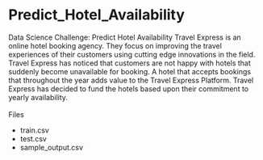 # Predict_Hotel_Availability
Data Science Challenge: Predict Hotel Availability
Travel Express is an online hotel booking agency. They focus on improving the travel experiences of their customers using cutting edge innovations in the field.
<br />
Travel Express has noticed that customers are not happy with hotels that suddenly become unavailable for booking. A hotel that accepts bookings that throughout the year adds value to the Travel Express Platform. Travel Express has decided to fund the hotels based upon their commitment to yearly availability.
<br />
<br />
Files
<br />
- train.csv
- test.csv
- sample_output.csv
